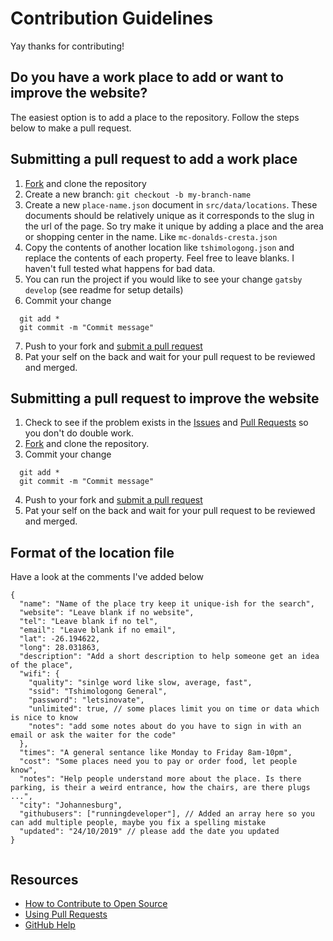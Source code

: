 # Contribution Guidelines

Yay thanks for contributing!

## Do you have a work place to add or want to improve the website?

The easiest option is to add a place to the repository. Follow the steps below to make a pull request.

## Submitting a pull request to add a work place

1. [Fork](https://github.com/runningdeveloper/where-work-sa/fork) and clone the repository
2. Create a new branch: `git checkout -b my-branch-name`
3. Create a new `place-name.json` document in `src/data/locations`. These documents should be relatively unique as it corresponds to the slug in the url of the page. So try make it unique by adding a place and the area or shopping center in the name. Like `mc-donalds-cresta.json`
4. Copy the contents of another location like `tshimologong.json` and replace the contents of each property. Feel free to leave blanks. I haven't full tested what happens for bad data.
5. You can run the project if you would like to see your change `gatsby develop` (see readme for setup details)
6. Commit your change

```
  git add *
  git commit -m "Commit message"
```

7. Push to your fork and [submit a pull request](https://github.com/runningdeveloper/where-work-sa/compare)
8. Pat your self on the back and wait for your pull request to be reviewed and merged.

## Submitting a pull request to improve the website

1. Check to see if the problem exists in the [Issues](https://github.com/runningdeveloper/where-work-sa/issues) and [Pull Requests](https://github.com/runningdeveloper/where-work-sa/pulls) so you don't do double work.
2. [Fork](https://github.com/runningdeveloper/where-work-sa/fork) and clone the repository.
3. Commit your change

```
  git add *
  git commit -m "Commit message"
```

4. Push to your fork and [submit a pull request](https://github.com/runningdeveloper/where-work-sa/compare)
5. Pat your self on the back and wait for your pull request to be reviewed and merged.

## Format of the location file

Have a look at the comments I've added below

```
{
  "name": "Name of the place try keep it unique-ish for the search",
  "website": "Leave blank if no website",
  "tel": "Leave blank if no tel",
  "email": "Leave blank if no email",
  "lat": -26.194622,
  "long": 28.031863,
  "description": "Add a short description to help someone get an idea of the place",
  "wifi": {
    "quality": "sinlge word like slow, average, fast",
    "ssid": "Tshimologong General",
    "password": "letsinovate",
    "unlimited": true, // some places limit you on time or data which is nice to know
    "notes": "add some notes about do you have to sign in with an email or ask the waiter for the code"
  },
  "times": "A general sentance like Monday to Friday 8am-10pm",
  "cost": "Some places need you to pay or order food, let people know",
  "notes": "Help people understand more about the place. Is there parking, is their a weird entrance, how the chairs, are there plugs ...",
  "city": "Johannesburg",
  "githubusers": ["runningdeveloper"], // Added an array here so you can add multiple people, maybe you fix a spelling mistake
  "updated": "24/10/2019" // please add the date you updated
}


```

## Resources

- [How to Contribute to Open Source](https://opensource.guide/how-to-contribute/)
- [Using Pull Requests](https://help.github.com/articles/about-pull-requests/)
- [GitHub Help](https://help.github.com)
